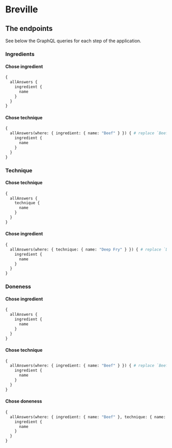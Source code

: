 Breville
========

## The endpoints

See below the GraphQL queries for each step of the application.

### Ingredients

#### Chose ingredient

```graphql
{
  allAnswers {
    ingredient {
      name
    }
  }
}
```

#### Chose technique

```graphql
{
  allAnswers(where: { ingredient: { name: "Beef" } }) { # replace `Beef` with the selection made earlier
    ingredient {
      name
    }
  }
}
```


### Technique

#### Chose technique

```graphql
{
  allAnswers {
    technique {
      name
    }
  }
}
```

#### Chose ingredient

```graphql
{
  allAnswers(where: { technique: { name: "Deep Fry" } }) { # replace `Deep Fry` with the selection made earlier
    ingredient {
      name
    }
  }
}
```


### Doneness

#### Chose ingredient

```graphql
{
  allAnswers {
    ingredient {
      name
    }
  }
}
```

#### Chose technique

```graphql
{
  allAnswers(where: { ingredient: { name: "Beef" } }) { # replace `Beef` with the selection made earlier
    ingredient {
      name
    }
  }
}
```

#### Chose doneness

```graphql
{
  allAnswers(where: { ingredient: { name: "Beef" }, technique: { name: "Deep Fry" }, ingredient_not: "" }) { # replace `Beef` and `Deep Fry` with the selections made earlier
    ingredient {
      name
    }
  }
}
```
